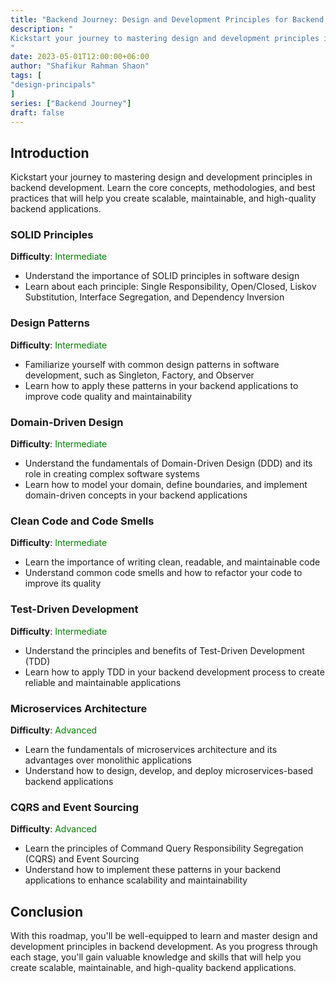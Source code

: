 ```yaml
---
title: "Backend Journey: Design and Development Principles for Backend Developers"
description: "
Kickstart your journey to mastering design and development principles in backend development. Learn the core concepts, methodologies, and best practices that will help you create scalable, maintainable, and high-quality backend applications.
"
date: 2023-05-01T12:00:00+06:00
author: "Shafikur Rahman Shaon"
tags: [
"design-principals"
]
series: ["Backend Journey"]
draft: false
---
```

## Introduction
Kickstart your journey to mastering design and development principles in backend development. Learn the core concepts, methodologies, and best practices that will help you create scalable, maintainable, and high-quality backend applications.


### SOLID Principles
**Difficulty**:  <span style="color:green">Intermediate</span>

- Understand the importance of SOLID principles in software design
- Learn about each principle: Single Responsibility, Open/Closed, Liskov Substitution, Interface Segregation, and Dependency Inversion

### Design Patterns
**Difficulty**:  <span style="color:green">Intermediate</span>

- Familiarize yourself with common design patterns in software development, such as Singleton, Factory, and Observer
- Learn how to apply these patterns in your backend applications to improve code quality and maintainability

### Domain-Driven Design
**Difficulty**:  <span style="color:green">Intermediate</span>

- Understand the fundamentals of Domain-Driven Design (DDD) and its role in creating complex software systems
- Learn how to model your domain, define boundaries, and implement domain-driven concepts in your backend applications

### Clean Code and Code Smells
**Difficulty**:  <span style="color:green">Intermediate</span>

- Learn the importance of writing clean, readable, and maintainable code
- Understand common code smells and how to refactor your code to improve its quality

### Test-Driven Development
**Difficulty**:  <span style="color:green">Intermediate</span>

- Understand the principles and benefits of Test-Driven Development (TDD)
- Learn how to apply TDD in your backend development process to create reliable and maintainable applications

### Microservices Architecture
**Difficulty**:  <span style="color:green">Advanced</span>

- Learn the fundamentals of microservices architecture and its advantages over monolithic applications
- Understand how to design, develop, and deploy microservices-based backend applications

### CQRS and Event Sourcing
**Difficulty**:  <span style="color:green">Advanced</span>

- Learn the principles of Command Query Responsibility Segregation (CQRS) and Event Sourcing
- Understand how to implement these patterns in your backend applications to enhance scalability and maintainability


## Conclusion
With this roadmap, you'll be well-equipped to learn and master design and development principles in backend development. As you progress through each stage, you'll gain valuable knowledge and skills that will help you create scalable, maintainable, and high-quality backend applications.



